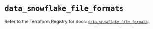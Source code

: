 # `data_snowflake_file_formats`

Refer to the Terraform Registry for docs: [`data_snowflake_file_formats`](https://registry.terraform.io/providers/snowflake-labs/snowflake/1.0.3/docs/data-sources/file_formats).
